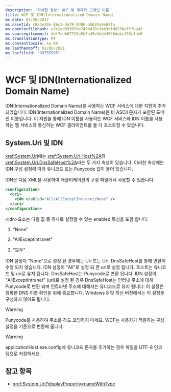 ```yaml
---
description: '자세한 정보: WCF 및 국제화 도메인 이름'
title: WCF 및 IDN(Internationalized Domain Name)
ms.date: 03/30/2017
ms.assetid: c8a3e10a-8bc2-4a78-8d86-a562ba6e65fa
ms.openlocfilehash: e7e1ad999d7de749b4f8cf4b3efd823befffba43
ms.sourcegitcommit: ddf7edb67715a5b9a45e3dd44536dabc153c1de0
ms.translationtype: MT
ms.contentlocale: ko-KR
ms.lasthandoff: 02/06/2021
ms.locfileid: "99755995"
---
```

# <a name="wcf-and-internationalized-domain-names"></a>WCF 및 IDN(Internationalized Domain Name)

IDN(Internationalized Domain Name)을 사용하는 WCF 서비스에 대한 지원이 추가되었습니다. IDN(Internationalized Domain Name)은 비 ASCII 문자가 포함된 도메인 이름입니다. 이 지원을 통해 IDN 이름을 사용하는 WCF 서비스와 IDN 이름을 사용하는 웹 서비스와 통신하는 WCF 클라이언트를 둘 다 호스트할 수 있습니다.  
  
## <a name="systemuri-and-idn"></a>System.Uri 및 IDN  

 <xref:System.Uri>에는 <xref:System.Uri.Host%2A>와 <xref:System.Uri.DnsSafeHost%2A>라는 두 가지 속성이 있습니다. 이러한 속성에는 IDN 구성 설정에 따라 유니코드 또는 Punycode 값이 들어 있습니다.  
  
 IDN은 다음 XML을 사용하여 애플리케이션의 구성 파일에서 사용할 수 있습니다.  
  
```xml  
<configuration>  
  <uri>  
    <idn enabled="All/AllExceptIntranet/None" />  
  </uri>  
</configuration>  
```  
  
 \<idn>요소는 다음 값 중 하나로 설정할 수 있는 enabled 특성을 포함 합니다.  
  
1. “None”  
  
2. "AllExceptIntranet"  
  
3. "모두"  
  
 IDN 설정이 "None"으로 설정 된 경우에는 Uri 또는 Uri. DnsSafeHost를 통해 변환이 수행 되지 않습니다. IDN 설정이 "All"로 설정 되 면 uri로 설정 됩니다. 호스트는 유니코드 및 uri로 유지 됩니다. DnsSafeHost는 Punycode로 변환 됩니다. IDN 설정이 "AllExceptIntranet" (uri)로 설정 된 경우 DnsSafeHost는 인터넷 주소에 대해 Punycode로 변환 되며 인트라넷 주소에 대해서는 유니코드로 유지 됩니다. 이 설정은 정확한 DNS 이름 확인을 위해 중요합니다. Windows 8 및 최신 버전에서는 이 설정을 구성하지 않아도 됩니다.  
  
> [!WARNING]
> Punycode를 사용하여 주소를 하드 코딩하지 마세요. WCF는 사용자가 적용하는 구성 설정을 기준으로 변환해 줍니다.  
  
> [!WARNING]
> applicationHost.exe.config에 유니코드 문자를 추가하는 경우 파일을 UTF-8 인코딩으로 저장하세요.  
  
## <a name="see-also"></a>참고 항목

- <xref:System.Uri?displayProperty=nameWithType>
